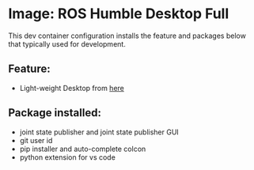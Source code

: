 # Image:  ROS Humble Desktop Full
This dev container configuration installs the feature and packages below that typically used for development.

## Feature:
- Light-weight Desktop from [here](https://github.com/devcontainers/features/tree/main/src/desktop-lite)

## Package installed:
- joint state publisher and joint state publisher GUI
- git user id
- pip installer and auto-complete colcon
- python extension for vs code
